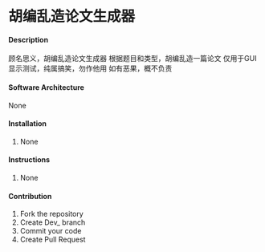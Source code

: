 # 胡编乱造论文生成器

#### Description
顾名思义，胡编乱造论文生成器
根据题目和类型，胡编乱造一篇论文
仅用于GUI显示测试，纯属搞笑，勿作他用
如有恶果，概不负责

#### Software Architecture
None

#### Installation

1.  None

#### Instructions

1.  None

#### Contribution

1.  Fork the repository
2.  Create Dev_ branch
3.  Commit your code
4.  Create Pull Request
